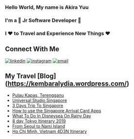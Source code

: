  ### Hello World, My name is Akira Yuu
 ### I'm a 🚀 Jr Software Developer 🚀 
 ### I ❤️ to Travel and Experience New Things ❤️


## Connect With Me
<a href="https://www.linkedin.com/in/fatinilidya"><img src="https://img.icons8.com/color/96/000000/linkedin.png" alt="linkedin"/></a>
<a href="https://www.instagram.com/saylidya"><img src="https://img.icons8.com/color/96/000000/instagram-new.png" alt="instagram"/></a>
<a href="mailto:kembaralydia@gmail.com"><img src="https://img.icons8.com/color/96/000000/gmail.png" alt="email"/></a>


## My Travel [Blog] (https://kembaralydia.wordpress.com/)

<!-- BLOG-POST-LIST:START -->
- [Pulau Kapas, Terengganu](https://kembaralydia.wordpress.com/2020/07/15/pulau-kapas-terengganu-2d1n-under-rm300/)
- [Universal Studio Singapore](https://kembaralydia.wordpress.com/2020/01/29/universal-studio-singapore/)
- [3 Days Trip To Singapore](https://kembaralydia.wordpress.com/2020/01/28/3-days-trip-to-singapore/)
- [How to use the Singapore Arrival Card Apps](https://kembaralydia.wordpress.com/2020/01/27/how-to-use-the-singapore-arrival-card-apps/)
- [What To Do In Disneysea On Rainy Day](https://kembaralydia.wordpress.com/2019/07/15/what-to-do-in-disneysea-on-rainy-day/)
- [8 day Tokyo Itinerary 2019](https://kembaralydia.wordpress.com/2019/07/14/8-day-tokyo-itinerary-2019/)
- [From Seoul to Nami Island](https://kembaralydia.wordpress.com/2019/07/01/from-seoul-to-nami-island/)
- [Ho Chi Minh, Vietnam 4D3N Itinerary](https://kembaralydia.wordpress.com/2019/04/12/ho-chi-minh-vietnam-4d3n-itinerary/)
<!-- BLOG-POST-LIST:END -->


<!---
akirayuu/akirayuu is a ✨ special ✨ repository because its `README.md` (this file) appears on your GitHub profile.
You can click the Preview link to take a look at your changes.
--->
